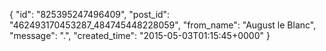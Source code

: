  {
   "id": "825395247496409",
   "post_id": "462493170453287_484745448228059",
   "from_name": "August le Blanc",
   "message": ".",
   "created_time": "2015-05-03T01:15:45+0000"
 }
